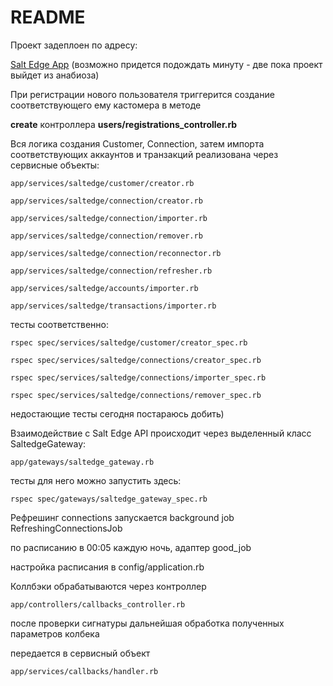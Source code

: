 # README

Проект задеплоен по адресу:

[Salt Edge App](https://saltedge-app.onrender.com) (возможно придется подождать минуту - две пока проект выйдет из анабиоза)

При регистрации нового пользователя триггерится создание соответствующего ему кастомера в методе

__create__ контроллера __users/registrations_controller.rb__

Вся логика создания Customer, Connection, затем импорта соответствующих аккаунтов и транзакций
реализована через сервисные объекты:

```app/services/saltedge/customer/creator.rb```

```app/services/saltedge/connection/creator.rb```

```app/services/saltedge/connection/importer.rb```

```app/services/saltedge/connection/remover.rb```

```app/services/saltedge/connection/reconnector.rb```

```app/services/saltedge/connection/refresher.rb```

```app/services/saltedge/accounts/importer.rb```

```app/services/saltedge/transactions/importer.rb```

тесты соответственно:

```rspec spec/services/saltedge/customer/creator_spec.rb```

```rspec spec/services/saltedge/connections/creator_spec.rb```

```rspec spec/services/saltedge/connections/importer_spec.rb```

```rspec spec/services/saltedge/connections/remover_spec.rb```
  
  недостающие тесты сегодня постараюсь добить)

  Взаимодействие с Salt Edge API происходит через выделенный класс SaltedgeGateway:

  ```app/gateways/saltedge_gateway.rb```

тесты для него можно запустить здесь:

  ```rspec spec/gateways/saltedge_gateway_spec.rb```

Рефрешинг connections запускается background job RefreshingConnectionsJob

по расписанию в 00:05 каждую ночь, адаптер good_job

настройка расписания в config/application.rb

Коллбэки обрабатываются через контроллер

```app/controllers/callbacks_controller.rb```

после проверки сигнатуры дальнейшая обработка полученных параметров колбека

передается в сервисный объект

```app/services/callbacks/handler.rb```
